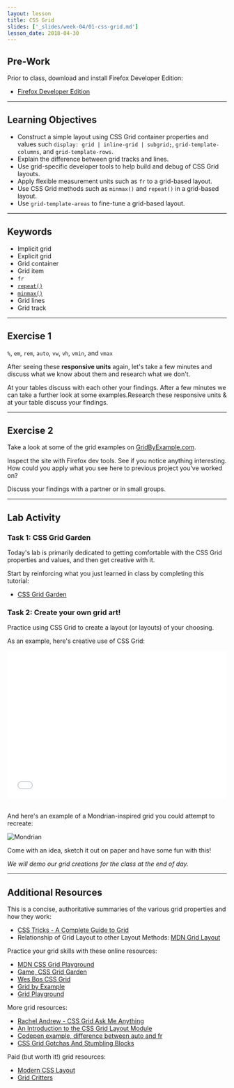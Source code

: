 ```yaml
---
layout: lesson
title: CSS Grid
slides: ['_slides/week-04/01-css-grid.md']
lesson_date: 2018-04-30
---
```


## Pre-Work

Prior to class, download and install Firefox Developer Edition:

* [Firefox Developer Edition](https://www.mozilla.org/en-US/firefox/developer/)

---

## Learning Objectives

* Construct a simple layout using CSS Grid container properties and values such `display: grid | inline-grid | subgrid;`, `grid-template-columns`, and `grid-template-rows`.
* Explain the difference between grid tracks and lines.
* Use grid-specific developer tools to help build and debug of CSS Grid layouts.
* Apply flexible measurement units such as `fr` to a grid-based layout.
* Use CSS Grid methods such as `minmax()` and `repeat()` in a grid-based layout.
* Use `grid-template-areas` to fine-tune a grid-based layout.

---

## Keywords

* Implicit grid
* Explicit grid
* Grid container
* Grid item
* `fr`
* [`repeat()`](https://developer.mozilla.org/en-US/docs/Web/CSS/repeat)
* [`minmax()`](https://developer.mozilla.org/en-US/docs/Web/CSS/minmax)
* Grid lines
* Grid track

---

## Exercise 1

`%`, `em`, `rem`, `auto`, `vw`, `vh`, `vmin`, and `vmax`

After seeing these **responsive units** again, let's take a few minutes and discuss what we know about them and research what we don't.

At your tables discuss with each other your findings. After a few minutes we can take a further look at some examples.Research these responsive units & at your table discuss your findings.

---

## Exercise 2

Take a look at some of the grid examples on [GridByExample.com](https://gridbyexample.com/examples/).

Inspect the site with Firefox dev tools. See if you notice anything interesting. How could you apply what you see here to previous project you've worked on?

Discuss your findings with a partner or in small groups.

---

## Lab Activity

### Task 1: CSS Grid Garden

Today's lab is primarily dedicated to getting comfortable with the CSS Grid properties and values, and then get creative with it.

Start by reinforcing what you just learned in class by completing this tutorial:

* [CSS Grid Garden](http://cssgridgarden.com/)

### Task 2: Create your own grid art!

Practice using CSS Grid to create a layout (or layouts) of your choosing.

As an example, here's creative use of CSS Grid:

<iframe height='340' scrolling='no' title='aqbeQY' src='//codepen.io/Onomicon/embed/aqbeQY/?height=340&theme-id=light&default-tab=result&embed-version=2' frameborder='no' allowtransparency='true' allowfullscreen='true' style='width: 100%;'>See the Pen <a href='https://codepen.io/Onomicon/pen/aqbeQY/'>aqbeQY</a> by Onomicon (<a href='https://codepen.io/Onomicon'>@Onomicon</a>) on <a href='https://codepen.io'>CodePen</a>.
</iframe>

<br />And here's an example of a Mondrian-inspired grid you could attempt to recreate:

![Mondrian](/public/img/slide-assets/css-grid/mondrian-grid.jpg)

Come with an idea, sketch it out on paper and have some fun with this!

_We will demo our grid creations for the class at the end of day._

---

## Additional Resources

This is a concise, authoritative summaries of the various grid properties and how they work:

* [CSS Tricks - A Complete Guide to Grid](https://css-tricks.com/snippets/css/complete-guide-grid/)
* Relationship of Grid Layout to other Layout Methods: [MDN Grid Layout](https://developer.mozilla.org/en-US/docs/Web/CSS/CSS_Grid_Layout/Relationship_of_Grid_Layout)

Practice your grid skills with these online resources:

* [MDN CSS Grid Playground](https://mozilladevelopers.github.io/playground/css-grid/)
* [Game, CSS Grid Garden](http://cssgridgarden.com/)
* [Wes Bos CSS Grid](https://cssgrid.io/)
* [Grid by Example](https://gridbyexample.com/)
* [Grid Playground](https://www.cssgridplayground.com/)

More grid resources:

* [Rachel Andrew - CSS Grid Ask Me Anything](https://github.com/rachelandrew/cssgrid-ama)
* [An Introduction to the CSS Grid Layout Module](https://www.sitepoint.com/introduction-css-grid-layout-module/)
* [Codepen example, difference between auto and fr](https://codepen.io/cssgrid/pen/ALQjAj)
* [CSS Grid Gotchas And Stumbling Blocks](https://www.smashingmagazine.com/2017/09/css-grid-gotchas-stumbling-blocks/)

Paid (but worth it!) grid resources:

* [Modern CSS Layout](https://www.leveluptutorials.com/tutorials/modern-css-layouts)
* [Grid Critters](https://geddski.teachable.com/p/gridcritters)
